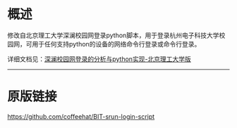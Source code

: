 # 概述

修改自北京理工大学深澜校园网登录python脚本，用于登录杭州电子科技大学校园网，可用于任何支持python的设备的网络命令行登录或命令行登录。

详细文档见：[深澜校园网登录的分析与python实现-北京理工大学版](https://zhuanlan.zhihu.com/p/122556315)

---
# 原版链接

https://github.com/coffeehat/BIT-srun-login-script
